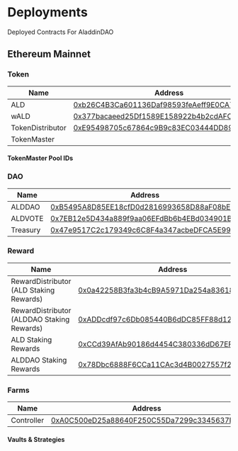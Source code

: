 # Deployments
Deployed Contracts For AladdinDAO

## Ethereum Mainnet

### Token

| Name | Address |
| ---- |-------- |
| ALD | [0xb26C4B3Ca601136Daf98593feAeff9E0CA702a8D](https://etherscan.io/address/0xb26C4B3Ca601136Daf98593feAeff9E0CA702a8D) |
| wALD | [0x377bacaeed25Df1589E158922b4b2cdAFC54619b](https://etherscan.io/address/0x377bacaeed25Df1589E158922b4b2cdAFC54619b) |
| TokenDistributor | [0xE95498705c67864c9B9c83EC03444DD890477b52](https://etherscan.io/address/0xE95498705c67864c9B9c83EC03444DD890477b52) |
| TokenMaster | [](https://etherscan.io/address/) |

#### TokenMaster Pool IDs

### DAO

| Name | Address |
| ---- |-------- |
| ALDDAO | [0xB5495A8D85EE18cfD0d2816993658D88aF08bEF4](https://etherscan.io/address/0xB5495A8D85EE18cfD0d2816993658D88aF08bEF4) |
| ALDVOTE | [0x7EB12e5D434a889f9aa06EFdBb6b4EBd034901BA](https://etherscan.io/address/0x7EB12e5D434a889f9aa06EFdBb6b4EBd034901BA) |
| Treasury | [0x47e9517C2c179349c6C8F4a347acbeDFCA5E99Bc](https://etherscan.io/address/0x47e9517C2c179349c6C8F4a347acbeDFCA5E99Bc) |

### Reward

| Name | Address |
| ---- |-------- |
| RewardDistributor (ALD Staking Rewards) | [0x0a42258B3fa3b4cB9A5971Da254a83618B5928fA](https://etherscan.io/address/0x0a42258B3fa3b4cB9A5971Da254a83618B5928fA) |
| RewardDistributor (ALDDAO Staking Rewards) | [0xADDcdf97c6Db085440B6dDC85FF88d12b8b28ac5](https://etherscan.io/address/0xADDcdf97c6Db085440B6dDC85FF88d12b8b28ac5) |
| ALD Staking Rewards | [0xCCd39AfAb90186d4454C380336dD67EF23f9c351](https://etherscan.io/address/0xCCd39AfAb90186d4454C380336dD67EF23f9c351) |
| ALDDAO Staking Rewards | [0x78Dbc6888F6CCa11CAc3d4B0027557f25d15ad23](https://etherscan.io/address/0x78Dbc6888F6CCa11CAc3d4B0027557f25d15ad23) |

### Farms
| Name | Address |
| ---- |-------- |
| Controller | [0xA0C500eD25a88640F250C55Da7299c3345637F5E](https://etherscan.io/address/0xA0C500eD25a88640F250C55Da7299c3345637F5E) |

#### Vaults & Strategies


